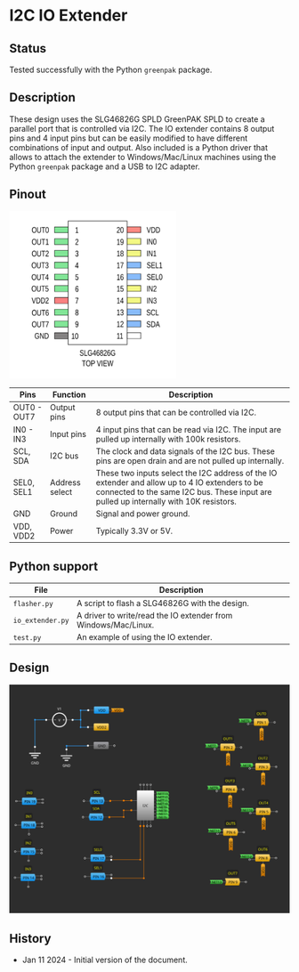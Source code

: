 # I2C IO Extender

## Status

Tested successfully with the Python ``greenpak`` package.


## Description

These design uses the SLG46826G SPLD GreenPAK SPLD to create a parallel port that is controlled via I2C. The IO extender contains 8 output pins and 4 input pins but can be easily modified to have different combinations of input and output. Also included is a Python driver that allows to  attach the extender to Windows/Mac/Linux machines using the Python  ```greenpak``` package and a USB to I2C adapter.


## Pinout

<img src="./pinout.svg" width=300 />


| Pins        | Function       | Description                                                                                                                                                                             |
| ----------- | -------------- | --------------------------------------------------------------------------------------------------------------------------------------------------------------------------------------- |
| OUT0 - OUT7 | Output pins    | 8 output pins that can be  controlled via I2C.                                                                                                                                          |
| IN0 - IN3   | Input pins     | 4 input pins that can be read via I2C. The input are pulled up internally with 100k resistors.                                                                                          |
| SCL, SDA    | I2C bus        | The clock and data signals of the I2C bus. These pins are open drain and are not pulled up internally.                                                                                  |
| SEL0, SEL1  | Address select | These two inputs select the I2C address of the IO extender and allow up to 4 IO extenders to be connected to the same I2C bus. These input are pulled up internally with 10K resistors. |
| GND         | Ground         | Signal and power ground.
| VDD, VDD2   | Power          | Typically 3.3V or 5V.                                                                                                                                                                   |

## Python support

| File               | Description                                                    |
| ------------------ | -------------------------------------------------------------- |
| ``flasher.py``     | A script to flash a SLG46826G with the design.                 |
| ``io_extender.py`` | A driver to write/read the IO extender from Windows/Mac/Linux. |
| ``test.py``        | An example of using the IO extender.                           |

## Design

<img src="./io_extender.svg" />


## History

- Jan 11 2024 - Initial version of the document.

